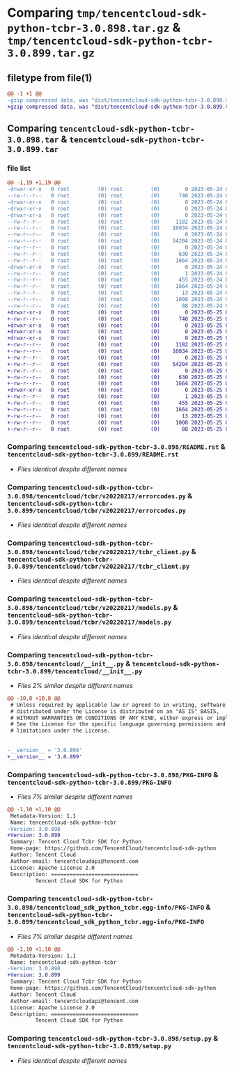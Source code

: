 # Comparing `tmp/tencentcloud-sdk-python-tcbr-3.0.898.tar.gz` & `tmp/tencentcloud-sdk-python-tcbr-3.0.899.tar.gz`

## filetype from file(1)

```diff
@@ -1 +1 @@
-gzip compressed data, was "dist/tencentcloud-sdk-python-tcbr-3.0.898.tar", last modified: Wed May 24 02:07:04 2023, max compression
+gzip compressed data, was "dist/tencentcloud-sdk-python-tcbr-3.0.899.tar", last modified: Thu May 25 00:36:51 2023, max compression
```

## Comparing `tencentcloud-sdk-python-tcbr-3.0.898.tar` & `tencentcloud-sdk-python-tcbr-3.0.899.tar`

### file list

```diff
@@ -1,19 +1,19 @@
-drwxr-xr-x   0 root         (0) root         (0)        0 2023-05-24 02:07:04.000000 tencentcloud-sdk-python-tcbr-3.0.898/
--rw-r--r--   0 root         (0) root         (0)      740 2023-05-24 02:07:04.000000 tencentcloud-sdk-python-tcbr-3.0.898/README.rst
-drwxr-xr-x   0 root         (0) root         (0)        0 2023-05-24 02:07:04.000000 tencentcloud-sdk-python-tcbr-3.0.898/tencentcloud/
-drwxr-xr-x   0 root         (0) root         (0)        0 2023-05-24 02:07:04.000000 tencentcloud-sdk-python-tcbr-3.0.898/tencentcloud/tcbr/
-drwxr-xr-x   0 root         (0) root         (0)        0 2023-05-24 02:07:04.000000 tencentcloud-sdk-python-tcbr-3.0.898/tencentcloud/tcbr/v20220217/
--rw-r--r--   0 root         (0) root         (0)     1182 2023-05-24 02:07:04.000000 tencentcloud-sdk-python-tcbr-3.0.898/tencentcloud/tcbr/v20220217/errorcodes.py
--rw-r--r--   0 root         (0) root         (0)    10034 2023-05-24 02:07:04.000000 tencentcloud-sdk-python-tcbr-3.0.898/tencentcloud/tcbr/v20220217/tcbr_client.py
--rw-r--r--   0 root         (0) root         (0)        0 2023-05-24 02:07:04.000000 tencentcloud-sdk-python-tcbr-3.0.898/tencentcloud/tcbr/v20220217/__init__.py
--rw-r--r--   0 root         (0) root         (0)    54204 2023-05-24 02:07:04.000000 tencentcloud-sdk-python-tcbr-3.0.898/tencentcloud/tcbr/v20220217/models.py
--rw-r--r--   0 root         (0) root         (0)        0 2023-05-24 02:07:04.000000 tencentcloud-sdk-python-tcbr-3.0.898/tencentcloud/tcbr/__init__.py
--rw-r--r--   0 root         (0) root         (0)      630 2023-05-24 02:07:04.000000 tencentcloud-sdk-python-tcbr-3.0.898/tencentcloud/__init__.py
--rw-r--r--   0 root         (0) root         (0)     1664 2023-05-24 02:07:04.000000 tencentcloud-sdk-python-tcbr-3.0.898/PKG-INFO
-drwxr-xr-x   0 root         (0) root         (0)        0 2023-05-24 02:07:04.000000 tencentcloud-sdk-python-tcbr-3.0.898/tencentcloud_sdk_python_tcbr.egg-info/
--rw-r--r--   0 root         (0) root         (0)        1 2023-05-24 02:07:04.000000 tencentcloud-sdk-python-tcbr-3.0.898/tencentcloud_sdk_python_tcbr.egg-info/dependency_links.txt
--rw-r--r--   0 root         (0) root         (0)      455 2023-05-24 02:07:04.000000 tencentcloud-sdk-python-tcbr-3.0.898/tencentcloud_sdk_python_tcbr.egg-info/SOURCES.txt
--rw-r--r--   0 root         (0) root         (0)     1664 2023-05-24 02:07:04.000000 tencentcloud-sdk-python-tcbr-3.0.898/tencentcloud_sdk_python_tcbr.egg-info/PKG-INFO
--rw-r--r--   0 root         (0) root         (0)       13 2023-05-24 02:07:04.000000 tencentcloud-sdk-python-tcbr-3.0.898/tencentcloud_sdk_python_tcbr.egg-info/top_level.txt
--rw-r--r--   0 root         (0) root         (0)     1008 2023-05-24 02:07:04.000000 tencentcloud-sdk-python-tcbr-3.0.898/setup.py
--rw-r--r--   0 root         (0) root         (0)       88 2023-05-24 02:07:04.000000 tencentcloud-sdk-python-tcbr-3.0.898/setup.cfg
+drwxr-xr-x   0 root         (0) root         (0)        0 2023-05-25 00:36:51.000000 tencentcloud-sdk-python-tcbr-3.0.899/
+-rw-r--r--   0 root         (0) root         (0)      740 2023-05-25 00:36:51.000000 tencentcloud-sdk-python-tcbr-3.0.899/README.rst
+drwxr-xr-x   0 root         (0) root         (0)        0 2023-05-25 00:36:51.000000 tencentcloud-sdk-python-tcbr-3.0.899/tencentcloud/
+drwxr-xr-x   0 root         (0) root         (0)        0 2023-05-25 00:36:51.000000 tencentcloud-sdk-python-tcbr-3.0.899/tencentcloud/tcbr/
+drwxr-xr-x   0 root         (0) root         (0)        0 2023-05-25 00:36:51.000000 tencentcloud-sdk-python-tcbr-3.0.899/tencentcloud/tcbr/v20220217/
+-rw-r--r--   0 root         (0) root         (0)     1182 2023-05-25 00:36:51.000000 tencentcloud-sdk-python-tcbr-3.0.899/tencentcloud/tcbr/v20220217/errorcodes.py
+-rw-r--r--   0 root         (0) root         (0)    10034 2023-05-25 00:36:51.000000 tencentcloud-sdk-python-tcbr-3.0.899/tencentcloud/tcbr/v20220217/tcbr_client.py
+-rw-r--r--   0 root         (0) root         (0)        0 2023-05-25 00:36:51.000000 tencentcloud-sdk-python-tcbr-3.0.899/tencentcloud/tcbr/v20220217/__init__.py
+-rw-r--r--   0 root         (0) root         (0)    54204 2023-05-25 00:36:51.000000 tencentcloud-sdk-python-tcbr-3.0.899/tencentcloud/tcbr/v20220217/models.py
+-rw-r--r--   0 root         (0) root         (0)        0 2023-05-25 00:36:51.000000 tencentcloud-sdk-python-tcbr-3.0.899/tencentcloud/tcbr/__init__.py
+-rw-r--r--   0 root         (0) root         (0)      630 2023-05-25 00:36:51.000000 tencentcloud-sdk-python-tcbr-3.0.899/tencentcloud/__init__.py
+-rw-r--r--   0 root         (0) root         (0)     1664 2023-05-25 00:36:51.000000 tencentcloud-sdk-python-tcbr-3.0.899/PKG-INFO
+drwxr-xr-x   0 root         (0) root         (0)        0 2023-05-25 00:36:51.000000 tencentcloud-sdk-python-tcbr-3.0.899/tencentcloud_sdk_python_tcbr.egg-info/
+-rw-r--r--   0 root         (0) root         (0)        1 2023-05-25 00:36:51.000000 tencentcloud-sdk-python-tcbr-3.0.899/tencentcloud_sdk_python_tcbr.egg-info/dependency_links.txt
+-rw-r--r--   0 root         (0) root         (0)      455 2023-05-25 00:36:51.000000 tencentcloud-sdk-python-tcbr-3.0.899/tencentcloud_sdk_python_tcbr.egg-info/SOURCES.txt
+-rw-r--r--   0 root         (0) root         (0)     1664 2023-05-25 00:36:51.000000 tencentcloud-sdk-python-tcbr-3.0.899/tencentcloud_sdk_python_tcbr.egg-info/PKG-INFO
+-rw-r--r--   0 root         (0) root         (0)       13 2023-05-25 00:36:51.000000 tencentcloud-sdk-python-tcbr-3.0.899/tencentcloud_sdk_python_tcbr.egg-info/top_level.txt
+-rw-r--r--   0 root         (0) root         (0)     1008 2023-05-25 00:36:51.000000 tencentcloud-sdk-python-tcbr-3.0.899/setup.py
+-rw-r--r--   0 root         (0) root         (0)       88 2023-05-25 00:36:51.000000 tencentcloud-sdk-python-tcbr-3.0.899/setup.cfg
```

### Comparing `tencentcloud-sdk-python-tcbr-3.0.898/README.rst` & `tencentcloud-sdk-python-tcbr-3.0.899/README.rst`

 * *Files identical despite different names*

### Comparing `tencentcloud-sdk-python-tcbr-3.0.898/tencentcloud/tcbr/v20220217/errorcodes.py` & `tencentcloud-sdk-python-tcbr-3.0.899/tencentcloud/tcbr/v20220217/errorcodes.py`

 * *Files identical despite different names*

### Comparing `tencentcloud-sdk-python-tcbr-3.0.898/tencentcloud/tcbr/v20220217/tcbr_client.py` & `tencentcloud-sdk-python-tcbr-3.0.899/tencentcloud/tcbr/v20220217/tcbr_client.py`

 * *Files identical despite different names*

### Comparing `tencentcloud-sdk-python-tcbr-3.0.898/tencentcloud/tcbr/v20220217/models.py` & `tencentcloud-sdk-python-tcbr-3.0.899/tencentcloud/tcbr/v20220217/models.py`

 * *Files identical despite different names*

### Comparing `tencentcloud-sdk-python-tcbr-3.0.898/tencentcloud/__init__.py` & `tencentcloud-sdk-python-tcbr-3.0.899/tencentcloud/__init__.py`

 * *Files 2% similar despite different names*

```diff
@@ -10,8 +10,8 @@
 # Unless required by applicable law or agreed to in writing, software
 # distributed under the License is distributed on an "AS IS" BASIS,
 # WITHOUT WARRANTIES OR CONDITIONS OF ANY KIND, either express or implied.
 # See the License for the specific language governing permissions and
 # limitations under the License.
 
 
-__version__ = '3.0.898'
+__version__ = '3.0.899'
```

### Comparing `tencentcloud-sdk-python-tcbr-3.0.898/PKG-INFO` & `tencentcloud-sdk-python-tcbr-3.0.899/PKG-INFO`

 * *Files 7% similar despite different names*

```diff
@@ -1,10 +1,10 @@
 Metadata-Version: 1.1
 Name: tencentcloud-sdk-python-tcbr
-Version: 3.0.898
+Version: 3.0.899
 Summary: Tencent Cloud Tcbr SDK for Python
 Home-page: https://github.com/TencentCloud/tencentcloud-sdk-python
 Author: Tencent Cloud
 Author-email: tencentcloudapi@tencent.com
 License: Apache License 2.0
 Description: ============================
         Tencent Cloud SDK for Python
```

### Comparing `tencentcloud-sdk-python-tcbr-3.0.898/tencentcloud_sdk_python_tcbr.egg-info/PKG-INFO` & `tencentcloud-sdk-python-tcbr-3.0.899/tencentcloud_sdk_python_tcbr.egg-info/PKG-INFO`

 * *Files 7% similar despite different names*

```diff
@@ -1,10 +1,10 @@
 Metadata-Version: 1.1
 Name: tencentcloud-sdk-python-tcbr
-Version: 3.0.898
+Version: 3.0.899
 Summary: Tencent Cloud Tcbr SDK for Python
 Home-page: https://github.com/TencentCloud/tencentcloud-sdk-python
 Author: Tencent Cloud
 Author-email: tencentcloudapi@tencent.com
 License: Apache License 2.0
 Description: ============================
         Tencent Cloud SDK for Python
```

### Comparing `tencentcloud-sdk-python-tcbr-3.0.898/setup.py` & `tencentcloud-sdk-python-tcbr-3.0.899/setup.py`

 * *Files identical despite different names*

